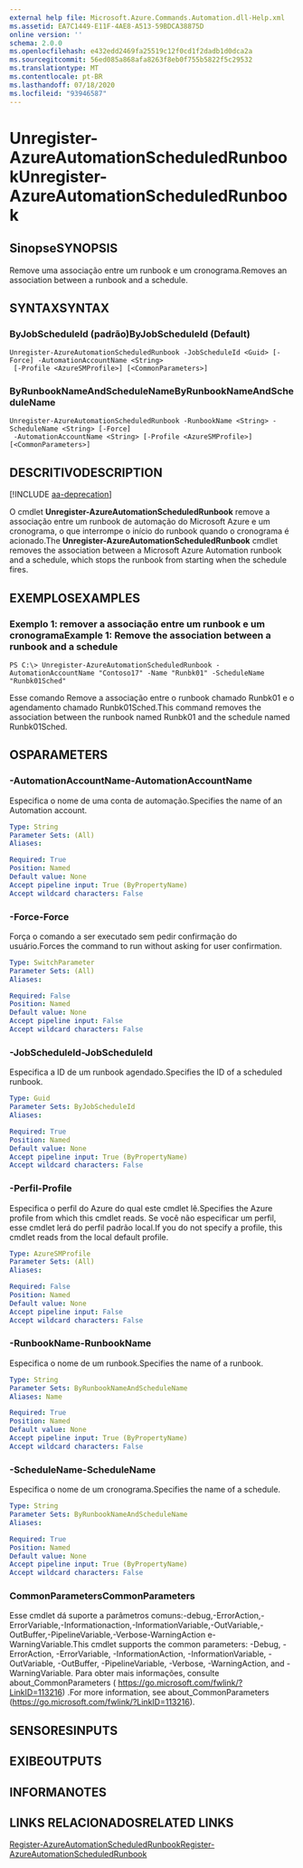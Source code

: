 ```yaml
---
external help file: Microsoft.Azure.Commands.Automation.dll-Help.xml
ms.assetid: EA7C1449-E11F-4AE8-A513-59BDCA38875D
online version: ''
schema: 2.0.0
ms.openlocfilehash: e432edd2469fa25519c12f0cd1f2dadb1d0dca2a
ms.sourcegitcommit: 56ed085a868afa8263f8eb0f755b5822f5c29532
ms.translationtype: MT
ms.contentlocale: pt-BR
ms.lasthandoff: 07/18/2020
ms.locfileid: "93946587"
---
```

# <span data-ttu-id="de20d-101">Unregister-AzureAutomationScheduledRunbook</span><span class="sxs-lookup"><span data-stu-id="de20d-101">Unregister-AzureAutomationScheduledRunbook</span></span>

## <span data-ttu-id="de20d-102">Sinopse</span><span class="sxs-lookup"><span data-stu-id="de20d-102">SYNOPSIS</span></span>

<span data-ttu-id="de20d-103">Remove uma associação entre um runbook e um cronograma.</span><span class="sxs-lookup"><span data-stu-id="de20d-103">Removes an association between a runbook and a schedule.</span></span>

## <span data-ttu-id="de20d-104">SYNTAX</span><span class="sxs-lookup"><span data-stu-id="de20d-104">SYNTAX</span></span>

### <span data-ttu-id="de20d-105">ByJobScheduleId (padrão)</span><span class="sxs-lookup"><span data-stu-id="de20d-105">ByJobScheduleId (Default)</span></span>
```
Unregister-AzureAutomationScheduledRunbook -JobScheduleId <Guid> [-Force] -AutomationAccountName <String>
 [-Profile <AzureSMProfile>] [<CommonParameters>]
```

### <span data-ttu-id="de20d-106">ByRunbookNameAndScheduleName</span><span class="sxs-lookup"><span data-stu-id="de20d-106">ByRunbookNameAndScheduleName</span></span>
```
Unregister-AzureAutomationScheduledRunbook -RunbookName <String> -ScheduleName <String> [-Force]
 -AutomationAccountName <String> [-Profile <AzureSMProfile>] [<CommonParameters>]
```

## <span data-ttu-id="de20d-107">DESCRITIVO</span><span class="sxs-lookup"><span data-stu-id="de20d-107">DESCRIPTION</span></span>

[!INCLUDE [aa-deprecation](../include/aa-deprecation.md)]

<span data-ttu-id="de20d-108">O cmdlet **Unregister-AzureAutomationScheduledRunbook** remove a associação entre um runbook de automação do Microsoft Azure e um cronograma, o que interrompe o início do runbook quando o cronograma é acionado.</span><span class="sxs-lookup"><span data-stu-id="de20d-108">The **Unregister-AzureAutomationScheduledRunbook** cmdlet removes the association between a Microsoft Azure Automation runbook and a schedule, which stops the runbook from starting when the schedule fires.</span></span>

## <span data-ttu-id="de20d-109">EXEMPLOS</span><span class="sxs-lookup"><span data-stu-id="de20d-109">EXAMPLES</span></span>

### <span data-ttu-id="de20d-110">Exemplo 1: remover a associação entre um runbook e um cronograma</span><span class="sxs-lookup"><span data-stu-id="de20d-110">Example 1: Remove the association between a runbook and a schedule</span></span>
```
PS C:\> Unregister-AzureAutomationScheduledRunbook -AutomationAccountName "Contoso17" -Name "Runbk01" -ScheduleName "Runbk01Sched"
```

<span data-ttu-id="de20d-111">Esse comando Remove a associação entre o runbook chamado Runbk01 e o agendamento chamado Runbk01Sched.</span><span class="sxs-lookup"><span data-stu-id="de20d-111">This command removes the association between the runbook named Runbk01 and the schedule named Runbk01Sched.</span></span>

## <span data-ttu-id="de20d-112">OS</span><span class="sxs-lookup"><span data-stu-id="de20d-112">PARAMETERS</span></span>

### <span data-ttu-id="de20d-113">-AutomationAccountName</span><span class="sxs-lookup"><span data-stu-id="de20d-113">-AutomationAccountName</span></span>
<span data-ttu-id="de20d-114">Especifica o nome de uma conta de automação.</span><span class="sxs-lookup"><span data-stu-id="de20d-114">Specifies the name of an Automation account.</span></span>

```yaml
Type: String
Parameter Sets: (All)
Aliases: 

Required: True
Position: Named
Default value: None
Accept pipeline input: True (ByPropertyName)
Accept wildcard characters: False
```

### <span data-ttu-id="de20d-115">-Force</span><span class="sxs-lookup"><span data-stu-id="de20d-115">-Force</span></span>
<span data-ttu-id="de20d-116">Força o comando a ser executado sem pedir confirmação do usuário.</span><span class="sxs-lookup"><span data-stu-id="de20d-116">Forces the command to run without asking for user confirmation.</span></span>

```yaml
Type: SwitchParameter
Parameter Sets: (All)
Aliases: 

Required: False
Position: Named
Default value: None
Accept pipeline input: False
Accept wildcard characters: False
```

### <span data-ttu-id="de20d-117">-JobScheduleId</span><span class="sxs-lookup"><span data-stu-id="de20d-117">-JobScheduleId</span></span>
<span data-ttu-id="de20d-118">Especifica a ID de um runbook agendado.</span><span class="sxs-lookup"><span data-stu-id="de20d-118">Specifies the ID of a scheduled runbook.</span></span>

```yaml
Type: Guid
Parameter Sets: ByJobScheduleId
Aliases: 

Required: True
Position: Named
Default value: None
Accept pipeline input: True (ByPropertyName)
Accept wildcard characters: False
```

### <span data-ttu-id="de20d-119">-Perfil</span><span class="sxs-lookup"><span data-stu-id="de20d-119">-Profile</span></span>
<span data-ttu-id="de20d-120">Especifica o perfil do Azure do qual este cmdlet lê.</span><span class="sxs-lookup"><span data-stu-id="de20d-120">Specifies the Azure profile from which this cmdlet reads.</span></span>
<span data-ttu-id="de20d-121">Se você não especificar um perfil, esse cmdlet lerá do perfil padrão local.</span><span class="sxs-lookup"><span data-stu-id="de20d-121">If you do not specify a profile, this cmdlet reads from the local default profile.</span></span>

```yaml
Type: AzureSMProfile
Parameter Sets: (All)
Aliases: 

Required: False
Position: Named
Default value: None
Accept pipeline input: False
Accept wildcard characters: False
```

### <span data-ttu-id="de20d-122">-RunbookName</span><span class="sxs-lookup"><span data-stu-id="de20d-122">-RunbookName</span></span>
<span data-ttu-id="de20d-123">Especifica o nome de um runbook.</span><span class="sxs-lookup"><span data-stu-id="de20d-123">Specifies the name of a runbook.</span></span>

```yaml
Type: String
Parameter Sets: ByRunbookNameAndScheduleName
Aliases: Name

Required: True
Position: Named
Default value: None
Accept pipeline input: True (ByPropertyName)
Accept wildcard characters: False
```

### <span data-ttu-id="de20d-124">-ScheduleName</span><span class="sxs-lookup"><span data-stu-id="de20d-124">-ScheduleName</span></span>
<span data-ttu-id="de20d-125">Especifica o nome de um cronograma.</span><span class="sxs-lookup"><span data-stu-id="de20d-125">Specifies the name of a schedule.</span></span>

```yaml
Type: String
Parameter Sets: ByRunbookNameAndScheduleName
Aliases: 

Required: True
Position: Named
Default value: None
Accept pipeline input: True (ByPropertyName)
Accept wildcard characters: False
```

### <span data-ttu-id="de20d-126">CommonParameters</span><span class="sxs-lookup"><span data-stu-id="de20d-126">CommonParameters</span></span>
<span data-ttu-id="de20d-127">Esse cmdlet dá suporte a parâmetros comuns:-debug,-ErrorAction,-ErrorVariable,-Informationaction,-InformationVariable,-OutVariable,-OutBuffer,-PipelineVariable,-Verbose-WarningAction e-WarningVariable.</span><span class="sxs-lookup"><span data-stu-id="de20d-127">This cmdlet supports the common parameters: -Debug, -ErrorAction, -ErrorVariable, -InformationAction, -InformationVariable, -OutVariable, -OutBuffer, -PipelineVariable, -Verbose, -WarningAction, and -WarningVariable.</span></span> <span data-ttu-id="de20d-128">Para obter mais informações, consulte about_CommonParameters ( https://go.microsoft.com/fwlink/?LinkID=113216) .</span><span class="sxs-lookup"><span data-stu-id="de20d-128">For more information, see about_CommonParameters (https://go.microsoft.com/fwlink/?LinkID=113216).</span></span>

## <span data-ttu-id="de20d-129">SENSORES</span><span class="sxs-lookup"><span data-stu-id="de20d-129">INPUTS</span></span>

## <span data-ttu-id="de20d-130">EXIBE</span><span class="sxs-lookup"><span data-stu-id="de20d-130">OUTPUTS</span></span>

## <span data-ttu-id="de20d-131">INFORMA</span><span class="sxs-lookup"><span data-stu-id="de20d-131">NOTES</span></span>

## <span data-ttu-id="de20d-132">LINKS RELACIONADOS</span><span class="sxs-lookup"><span data-stu-id="de20d-132">RELATED LINKS</span></span>

[<span data-ttu-id="de20d-133">Register-AzureAutomationScheduledRunbook</span><span class="sxs-lookup"><span data-stu-id="de20d-133">Register-AzureAutomationScheduledRunbook</span></span>](./Register-AzureAutomationScheduledRunbook.md)



